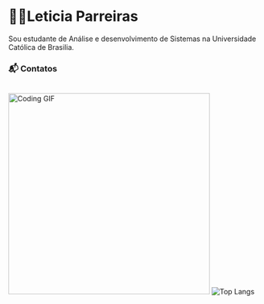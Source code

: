 # 👩‍💻Leticia Parreiras
Sou estudante de Análise e desenvolvimento de Sistemas na Universidade Católica de Brasilia.
### 📬 Contatos
<div>
  <a href="https://www.linkedin.com/in/letícia-ximenes/"><img src="https://img.shields.io/badge/LinkedIn-0077B5?style=for-the-badge&logo=linkedin&logoColor=white" alt=""></a>
  <a href="mailto:leticia.ximenesparreiras@gmail.com"><img src="https://img.shields.io/badge/Gmail-D14836?style=for-the-badge&logo=gmail&logoColor=white" alt=""></a>
  <a></a>
</div>

<div> 
  <img src="https://user-images.githubusercontent.com/74038190/221352975-94759904-aa4c-4032-a8ab-b546efb9c478.gif" alt="Coding GIF" width="400"/> 
  <img src="https://github-readme-stats.vercel.app/api/top-langs/?username=LeticiaParreiras&layout=compact&theme=dark" alt="Top Langs">
</div>
